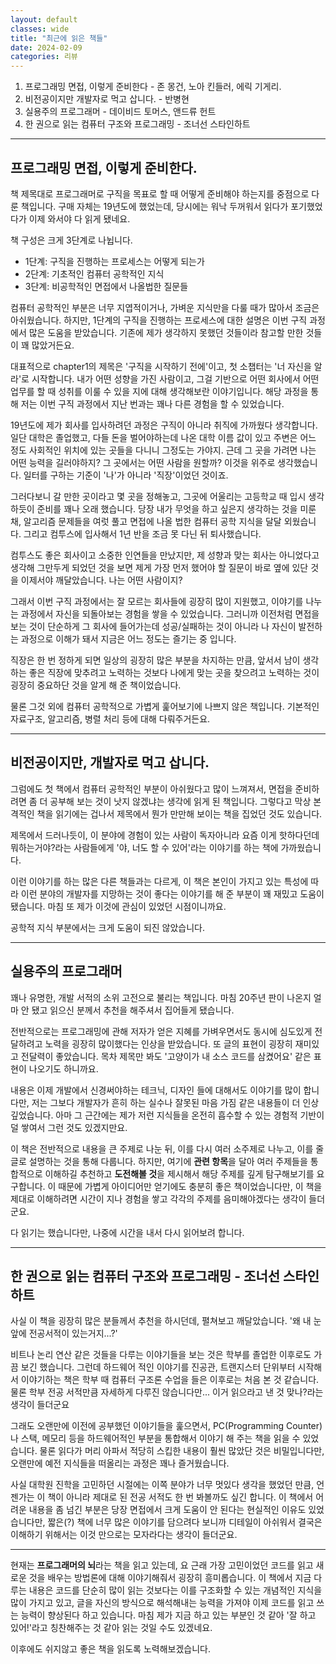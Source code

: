 ```yaml
---
layout: default
classes: wide
title: "최근에 읽은 책들"
date: 2024-02-09
categories: 리뷰
---
```


1. 프로그래밍 면접, 이렇게 준비한다 - 존 몽건, 노아 킨들러, 에릭 기게리.
2. 비전공이지만 개발자로 먹고 삽니다. - 반병현
3. 실용주의 프로그래머 - 데이비드 토머스, 앤드류 헌트
4. 한 권으로 읽는 컴퓨터 구조와 프로그래밍 - 조너선 스타인하트

---

## 프로그래밍 면접, 이렇게 준비한다.

책 제목대로 프로그래머로 구직을 목표로 할 때 어떻게 준비해야 하는지를 중점으로 다룬 책입니다. 구매 자체는 19년도에 했었는데, 당시에는 워낙 두꺼워서 읽다가 포기했었다가 이제 와서야 다 읽게 됐네요.

책 구성은 크게 3단계로 나뉩니다.

* 1단계: 구직을 진행하는 프로세스는 어떻게 되는가
* 2단계: 기초적인 컴퓨터 공학적인 지식
* 3단계: 비공학적인 면접에서 나올법한 질문들

컴퓨터 공학적인 부분은 너무 지엽적이거나, 가벼운 지식만을 다룰 때가 많아서 조금은 아쉬웠습니다. 하지만, 1단계의 구직을 진행하는 프로세스에 대한 설명은 이번 구직 과정에서 많은 도움을 받았습니다. 기존에 제가 생각하지 못했던 것들이라 참고할 만한 것들이 꽤 많았거든요.

대표적으로 chapter1의 제목은 '구직을 시작하기 전에'이고, 첫 소챕터는 '너 자신을 알라'로 시작합니다. 내가 어떤 성향을 가진 사람이고, 그걸 기반으로 어떤 회사에서 어떤 업무를 할 때 성취를 이룰 수 있을 지에 대해 생각해보란 이야기입니다. 해당 과정을 통해 저는 이번 구직 과정에서 지난 번과는 꽤나 다른 경험을 할 수 있었습니다.

19년도에 제가 회사를 입사하려던 과정은 구직이 아니라 취직에 가까웠다 생각합니다. 일단 대학은 졸업했고, 다들 돈을 벌어야하는데 나온 대학 이름 값이 있고 주변은 어느 정도 사회적인 위치에 있는 곳들을 다니니 그정도는 가야지. 근데 그 곳을 가려면 나는 어떤 능력을 길러야하지? 그 곳에서는 어떤 사람을 원할까? 이것을 위주로 생각했습니다. 일터를 구하는 기준이 '나'가 아니라 '직장'이었던 것이죠.

그러다보니 갈 만한 곳이라고 몇 곳을 정해놓고, 그곳에 어울리는 고등학교 때 입시 생각하듯이 준비를 꽤나 오래 했습니다. 당장 내가 무엇을 하고 싶은지 생각하는 것을 미룬 채, 알고리즘 문제들을 여럿 풀고 면접에 나올 법한 컴퓨터 공학 지식을 달달 외웠습니다. 그리고 컴투스에 입사해서 1년 반을 조금 못 다닌 뒤 퇴사했습니다.

컴투스도 좋은 회사이고 소중한 인연들을 만났지만, 제 성향과 맞는 회사는 아니었다고 생각해 그만두게 되었던 것을 보면 제게 가장 먼저 했어야 할 질문이 바로 옆에 있단 것을 이제서야 깨달았습니다. 나는 어떤 사람이지?

그래서 이번 구직 과정에서는 잘 모르는 회사들에 굉장히 많이 지원했고, 이야기를 나누는 과정에서 자신을 되돌아보는 경험을 쌓을 수 있었습니다. 그러니까 이전처럼 면접을 보는 것이 단순하게 그 회사에 들어가는데 성공/실패하는 것이 아니라 나 자신이 발전하는 과정으로 이해가 돼서 지금은 어느 정도는 즐기는 중 입니다.

직장은 한 번 정하게 되면 일상의 굉장히 많은 부분을 차지하는 만큼, 앞서서 남이 생각하는 좋은 직장에 맞추려고 노력하는 것보다 나에게 맞는 곳을 찾으려고 노력하는 것이 굉장히 중요하단 것을 알게 해 준 책이었습니다.

물론 그것 외에 컴퓨터 공학적으로 가볍게 훑어보기에 나쁘지 않은 책입니다. 기본적인 자료구조, 알고리즘, 병렬 처리 등에 대해 다뤄주거든요.

---

## 비전공이지만, 개발자로 먹고 삽니다.

그럼에도 첫 책에서 컴퓨터 공학적인 부분이 아쉬웠다고 많이 느껴져서, 면접을 준비하려면 좀 더 공부해 보는 것이 낫지 않겠냐는 생각에 읽게 된 책입니다. 그렇다고 막상 본격적인 책을 읽기에는 겁나서 제목에서 뭔가 만만해 보이는 책을 집었던 것도 있습니다.

제목에서 드러나듯이, 이 분야에 경험이 있는 사람이 독자아니라 요즘 이게 핫하다던데 뭐하는거야?라는 사람들에게 '야, 너도 할 수 있어'라는 이야기를 하는 책에 가까웠습니다.

이런 이야기를 하는 많은 다른 책들과는 다르게, 이 책은 본인이 가지고 있는 특성에 따라 이런 분야의 개발자를 지망하는 것이 좋다는 이야기를 해 준 부분이 꽤 재밌고 도움이 됐습니다. 마침 또 제가 이것에 관심이 있었던 시점이니까요.

공학적 지식 부분에서는 크게 도움이 되진 않았습니다.

---

## 실용주의 프로그래머

꽤나 유명한, 개발 서적의 소위 고전으로 불리는 책입니다. 마침 20주년 판이 나온지 얼마 안 됐고 읽으신 분께서 추천을 해주셔서 집어들게 됐습니다.

전반적으로는 프로그래밍에 관해 저자가 얻은 지혜를 가벼우면서도 동시에 심도있게 전달하려고 노력을 굉장히 많이했다는 인상을 받았습니다. 또 글의 표현이 굉장히 재미있고 전달력이 좋았습니다. 목차 제목만 봐도 '고양이가 내 소스 코드를 삼켰어요' 같은 표현이 나오기도 하니까요.

내용은 이제 개발에서 신경써야하는 테크닉, 디자인 들에 대해서도 이야기를 많이 합니다만, 저는 그보다 개발자가 흔히 하는 실수나 잘못된 마음 가짐 같은 내용들이 더 인상 깊었습니다. 아마 그 근간에는 제가 저런 지식들을 온전히 흡수할 수 있는 경험적 기반이 덜 쌓여서 그런 것도 있겠지만요.

이 책은 전반적으로 내용을 큰 주제로 나눈 뒤, 이를 다시 여러 소주제로 나누고, 이를 줄글로 설명하는 것을 통해 다룹니다. 하지만, 여기에 **관련 항목**을 달아 여러 주제들을 통합적으로 이해하길 추천하고 **도전해볼 것**을 제시해서 해당 주제를 깊게 탐구해보기를 요구합니다. 이 때문에 가볍게 아이디어만 얻기에도 충분히 좋은 책이었습니다만, 이 책을 제대로 이해하려면 시간이 지나 경험을 쌓고 각각의 주제를 음미해야겠다는 생각이 들더군요.

다 읽기는 했습니다만, 나중에 시간을 내서 다시 읽어보려 합니다.

---

## 한 권으로 읽는 컴퓨터 구조와 프로그래밍 - 조너선 스타인하트

사실 이 책을 굉장히 많은 분들께서 추천을 하시던데, 펼쳐보고 깨달았습니다. '왜 내 눈앞에 전공서적이 있는거지...?'

비트나 논리 연산 같은 것들을 다루는 이야기들을 보는 것은 학부를 졸업한 이후로도 가끔 보긴 했습니다. 그런데 하드웨어 적인 이야기를 진공관, 트랜지스터 단위부터 시작해서 이야기하는 책은 학부 때 컴퓨터 구조론 수업을 들은 이후로는 처음 본 것 같습니다. 물론 학부 전공 서적만큼 자세하게 다루진 않습니다만... 이거 읽으라고 낸 것 맞나?라는 생각이 들더군요

그래도 오랜만에 이전에 공부했던 이야기들을 훑으면서, PC(Programming Counter)나 스택, 메모리 등을 하드웨어적인 부분을 통합해서 이야기 해 주는 책을 읽을 수 있었습니다. 물론 읽다가 머리 아파서 적당히 스킵한 내용이 훨씬 많았단 것은 비밀입니다만, 오랜만에 예전 지식들을 떠올리는 과정은 꽤나 즐거웠습니다.

사실 대학원 진학을 고민하던 시절에는 이쪽 분야가 너무 멋있다 생각을 했었던 만큼, 언젠가는 이 책이 아니라 제대로 된 전공 서적도 한 번 봐볼까도 싶긴 합니다. 이 책에서 어려운 내용을 좀 넘긴 부분은 당장 면접에서 크게 도움이 안 된다는 현실적인 이유도 있었습니다만, 짧은(?) 책에 너무 많은 이야기를 담으려다 보니까 디테일이 아쉬워서 결국은 이해하기 위해서는 이것 만으로는 모자라다는 생각이 들더군요.

---

현재는 **프로그래머의 뇌**라는 책을 읽고 있는데, 요 근래 가장 고민이었던 코드를 읽고 새로운 것을 배우는 방법론에 대해 이야기해줘서 굉장히 흥미롭습니다. 이 책에서 지금 다루는 내용은 코드를 단순히 많이 읽는 것보다는 이를 구조화할 수 있는 개념적인 지식을 많이 가지고 있고, 글을 자신의 방식으로 해석해내는 능력을 가져야 이제 코드를 읽고 쓰는 능력이 향상된다 하고 있습니다. 마침 제가 지금 하고 있는 부분인 것 같아 '잘 하고 있어!'라고 칭찬해주는 것 같아 읽는 것일 수도 있겠네요.

이후에도 쉬지않고 좋은 책을 읽도록 노력해보겠습니다.